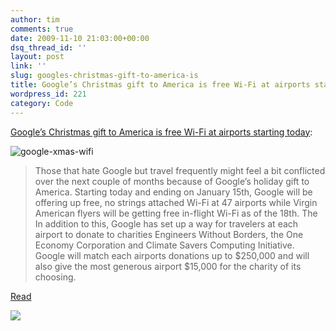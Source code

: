 ```yaml
---
author: tim
comments: true
date: 2009-11-10 21:03:00+00:00
dsq_thread_id: ''
layout: post
link: ''
slug: googles-christmas-gift-to-america-is
title: Google’s Christmas gift to America is free Wi-Fi at airports starting today (reblog)
wordpress_id: 221
category: Code
---
```


[Google’s Christmas gift to America is free Wi-Fi at airports starting
today](http://feedproxy.google.com/~r/TheBoyGeniusReport/~3/XoTZjgYPRM4/): 

![google-xmas-wifi](http://media.boygeniusreport.com/wp-content/uploads/2009/11/google-xmas-wifi.jpg)

> Those that hate Google but travel frequently might feel a bit conflicted over
the next couple of months because of Google’s holiday gift to America.
Starting today and ending on January 15th, Google will be offering up free, no
strings attached Wi-Fi at 47 airports while Virgin American flyers will be
getting free in-flight Wi-Fi as of the 18th. The In addition to this, Google
has set up a way for travelers at each airport to donate to charities
Engineers Without Borders, the One Economy Corporation and Climate Savers
Computing Initiative. Google will match each airports donations up to $250,000
and will also give the most generous airport $15,000 for the charity of its
choosing.

[Read](http://www.google.com/intl/en/press/pressrel/20091110_free_airport_wifi_holiday.html)

![](http://feeds.feedburner.com/~r/TheBoyGeniusReport/~4/XoTZjgYPRM4)
